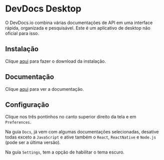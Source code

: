 # DevDocs Desktop

O DevDocs.io combina várias documentações de API em uma interface rápida, organizada e pesquisável. Este é um aplicativo de desktop não oficial para isso.

## Instalação

Clique [aqui](https://devdocs.egoist.rocks) para fazer o download da instalação.

## Documentação

Clique [aqui](https://github.com/egoist/devdocs-desktop) para ver a documentação.

## Configuração

Clique nos três pontinhos no canto superior direito da tela e em `Preferences`.

Na guia `Docs`, já vem com algumas documentações selecionadas, desative todas exceto a `JavaScript` e ative também o `React`, `ReactNative` e `Node.js` (pode ser a última versão).

Na guia `Settings`, tem a opção de habilitar o tema escuro.